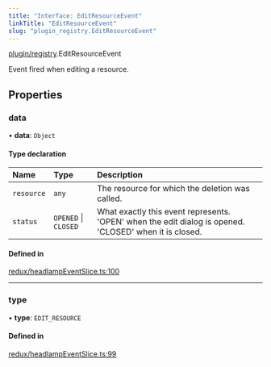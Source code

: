 ```yaml
---
title: "Interface: EditResourceEvent"
linkTitle: "EditResourceEvent"
slug: "plugin_registry.EditResourceEvent"
---
```


[plugin/registry](../modules/plugin_registry.md).EditResourceEvent

Event fired when editing a resource.

## Properties

### data

• **data**: `Object`

#### Type declaration

| Name | Type | Description |
| :------ | :------ | :------ |
| `resource` | `any` | The resource for which the deletion was called. |
| `status` | `OPENED` \| `CLOSED` | What exactly this event represents. 'OPEN' when the edit dialog is opened. 'CLOSED' when it is closed. |

#### Defined in

[redux/headlampEventSlice.ts:100](https://github.com/headlamp-k8s/headlamp/blob/45b84205/frontend/src/redux/headlampEventSlice.ts#L100)

___

### type

• **type**: `EDIT_RESOURCE`

#### Defined in

[redux/headlampEventSlice.ts:99](https://github.com/headlamp-k8s/headlamp/blob/45b84205/frontend/src/redux/headlampEventSlice.ts#L99)
